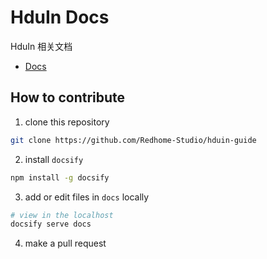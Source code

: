 # HduIn Docs

HduIn 相关文档

- [Docs](https://help.hduin.club/)

## How to contribute

1. clone this repository

```bash
git clone https://github.com/Redhome-Studio/hduin-guide
```

2. install `docsify`

```bash
npm install -g docsify
```

3. add or edit files in `docs` locally

```bash
# view in the localhost
docsify serve docs
```

4. make a pull request
